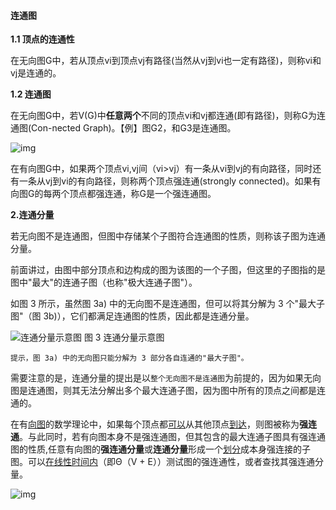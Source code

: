 #### 连通图

**1.1 顶点的连通性**

在无向图G中，若从顶点vi到顶点vj有路径(当然从vj到vi也一定有路径)，则称vi和vj是连通的。

**1.2 连通图**

在无向图G中，若V(G)中**任意两个**不同的顶点vi和vj都连通(即有路径)，则称G为连通图(Con-nected Graph)。【例】图G2，和G3是连通图。

![img](https://pic3.zhimg.com/80/v2-81f793bc64d339a115bfcfd9caa72d72_hd.jpg)

在有向图G中，如果两个顶点vi,vj间（vi>vj）有一条从vi到vj的有向路径，同时还有一条从vj到vi的有向路径，则称两个顶点强连通(strongly connected)。如果有向图G的每两个顶点都强连通，称G是一个强连通图。

**2.连通分量**

若无向图不是连通图，但图中存储某个子图符合连通图的性质，则称该子图为连通分量。

前面讲过，由图中部分顶点和边构成的图为该图的一个子图，但这里的子图指的是图中"最大"的连通子图（也称"极大连通子图"）。

如图 3 所示，虽然图 3a) 中的无向图不是连通图，但可以将其分解为 3 个"最大子图"（图 3b)），它们都满足连通图的性质，因此都是连通分量。


![连通分量示意图](http://data.biancheng.net/uploads/allimg/190105/2-1Z1050933411G.gif)
                      														图 3 连通分量示意图

`提示，图 3a) 中的无向图只能分解为 3 部分各自连通的"最大子图"。`

需要注意的是，连通分量的提出是以`整个无向图不是连通图`为前提的，因为如果无向图是连通图，则其无法分解出多个最大连通子图，因为图中所有的顶点之间都是连通的。



在有[向图](https://link.zhihu.com/?target=https%3A//en.wikipedia.org/wiki/Directed_graph)的数学理论中，如果每个顶点都[可以](https://link.zhihu.com/?target=https%3A//en.wikipedia.org/wiki/Reachability)从其他顶点[到达](https://link.zhihu.com/?target=https%3A//en.wikipedia.org/wiki/Reachability)，则图被称为**强连通**。与此同时，若有向图本身不是强连通图，但其包含的最大连通子图具有强连通图的性质,任意有向图的**强连通分量**或**连通分量**形成一个[划分](https://link.zhihu.com/?target=https%3A//en.wikipedia.org/wiki/Partition_of_a_set)成本身强连接的子图。可以[在线性时间内](https://link.zhihu.com/?target=https%3A//en.wikipedia.org/wiki/Linear_time)（即Θ（V + E））测试图的强连通性，或者查找其强连通分量。

![img](https://pic1.zhimg.com/80/v2-03765039364c4af19f5f35b7c3433d4c_hd.jpg)